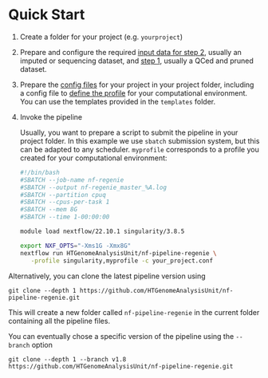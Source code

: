 # Quick Start

1. Create a folder for your project (e.g. `yourproject`) 

2. Prepare and configure the required [input data for step 2](input-full-data.md), usually an imputed or sequencing dataset, and [step 1](input-indep-snps.md), usually a QCed and pruned dataset.

3. Prepare the [config files](main-parameters.md) for your project in your project folder, including a config file to [define the profile](hpc-profile.md) for your computational environment. You can use the templates provided in the `templates` folder.

4. Invoke the pipeline

   Usually, you want to prepare a script to submit the pipeline in your project folder. In this example we use `sbatch` submission system, but this can be adapted to any scheduler. `myprofile` corresponds to a profile you created for your computational environment:

   ```bash
   #!/bin/bash
   #SBATCH --job-name nf-regenie
   #SBATCH --output nf-regenie_master_%A.log
   #SBATCH --partition cpuq
   #SBATCH --cpus-per-task 1
   #SBATCH --mem 8G
   #SBATCH --time 1-00:00:00

   module load nextflow/22.10.1 singularity/3.8.5

   export NXF_OPTS="-Xms1G -Xmx8G" 
   nextflow run HTGenomeAnalysisUnit/nf-pipeline-regenie \
      -profile singularity,myprofile -c your_project.conf
   ```

Alternatively, you can clone the latest pipeline version using

`git clone --depth 1 https://github.com/HTGenomeAnalysisUnit/nf-pipeline-regenie.git`

This will create a new folder called `nf-pipeline-regenie` in the current folder containing all the pipeline files.

You can eventually chose a specific version of the pipeline using the `--branch` option

`git clone --depth 1 --branch v1.8 https://github.com/HTGenomeAnalysisUnit/nf-pipeline-regenie.git`